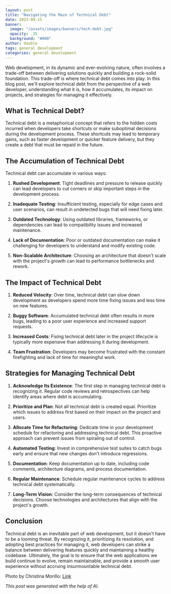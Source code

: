 ```yaml
---
layout: post
title: "Navigating the Maze of Technical Debt"
date: 2023-09-15
banner:
  image: "/assets/images/banners/tech-debt.jpg"
  opacity: .35
  background: "#000"
author: dauble
tags: general development
categories: general development
---
```


Web development, in its dynamic and ever-evolving nature, often involves a trade-off between delivering solutions quickly and building a rock-solid foundation. This trade-off is where technical debt comes into play. In this blog post, we'll explore technical debt from the perspective of a web developer, understanding what it is, how it accumulates, its impact on projects, and strategies for managing it effectively.

## What is Technical Debt?

Technical debt is a metaphorical concept that refers to the hidden costs incurred when developers take shortcuts or make suboptimal decisions during the development process. These shortcuts may lead to temporary gains, such as faster development or quicker feature delivery, but they create a debt that must be repaid in the future.

## The Accumulation of Technical Debt

Technical debt can accumulate in various ways:

1. **Rushed Development**: Tight deadlines and pressure to release quickly can lead developers to cut corners or skip important steps in the development process.

2. **Inadequate Testing**: Insufficient testing, especially for edge cases and user scenarios, can result in undetected bugs that will need fixing later.

3. **Outdated Technology**: Using outdated libraries, frameworks, or dependencies can lead to compatibility issues and increased maintenance.

4. **Lack of Documentation**: Poor or outdated documentation can make it challenging for developers to understand and modify existing code.

5. **Non-Scalable Architecture**: Choosing an architecture that doesn't scale with the project's growth can lead to performance bottlenecks and rework.

## The Impact of Technical Debt

1. **Reduced Velocity**: Over time, technical debt can slow down development as developers spend more time fixing issues and less time on new features.

2. **Buggy Software**: Accumulated technical debt often results in more bugs, leading to a poor user experience and increased support requests.

3. **Increased Costs**: Fixing technical debt later in the project lifecycle is typically more expensive than addressing it during development.

4. **Team Frustration**: Developers may become frustrated with the constant firefighting and lack of time for meaningful work.

## Strategies for Managing Technical Debt

1. **Acknowledge Its Existence**: The first step in managing technical debt is recognizing it. Regular code reviews and retrospectives can help identify areas where debt is accumulating.

2. **Prioritize and Plan**: Not all technical debt is created equal. Prioritize which issues to address first based on their impact on the project and users.

3. **Allocate Time for Refactoring**: Dedicate time in your development schedule for refactoring and addressing technical debt. This proactive approach can prevent issues from spiraling out of control.

4. **Automated Testing**: Invest in comprehensive test suites to catch bugs early and ensure that new changes don't introduce regressions.

5. **Documentation**: Keep documentation up to date, including code comments, architecture diagrams, and process documentation.

6. **Regular Maintenance**: Schedule regular maintenance cycles to address technical debt systematically.

7. **Long-Term Vision**: Consider the long-term consequences of technical decisions. Choose technologies and architectures that align with the project's growth.

## Conclusion

Technical debt is an inevitable part of web development, but it doesn't have to be a looming threat. By recognizing it, prioritizing its resolution, and adopting best practices for managing it, web developers can strike a balance between delivering features quickly and maintaining a healthy codebase. Ultimately, the goal is to ensure that the web applications we build continue to evolve, remain maintainable, and provide a smooth user experience without accruing insurmountable technical debt.

Photo by Christina Morillo: [Link](https://www.pexels.com/photo/close-up-photo-of-person-typing-on-laptop-1181675/)

*This post was generated with the help of AI.*
